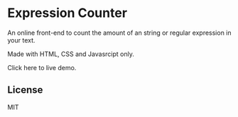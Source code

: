 # Expression Counter

An online front-end to count the amount of an string or regular expression in your text.

Made with HTML, CSS and Javasrcipt only.

Click here to live demo.

## License

MIT
